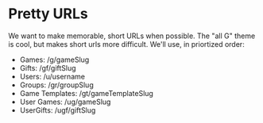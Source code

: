 # Pretty URLs

We want to make memorable, short URLs when possible. The "all G" theme is
 cool, but makes short urls more difficult. We'll use, in priortized order:

- Games: /g/gameSlug
- Gifts: /gf/giftSlug
- Users: /u/username
- Groups: /gr/groupSlug
- Game Templates: /gt/gameTemplateSlug
- User Games: /ug/gameSlug
- UserGifts: /ugf/giftSlug